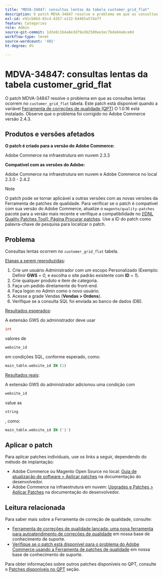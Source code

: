 ```yaml
---
title: "MDVA-34847: consultas lentas da tabela customer_grid_flat"
description: O patch MDVA-34847 resolve o problema em que as consultas lentas ocorrem na tabela "customer_grid_flat". Este patch está disponível quando a [Ferramenta de correções de qualidade (QPT)](/help/announcements/adobe-commerce-announcements/magento-quality-patches-released-new-tool-to-self-serve-quality-patches.md) 1.0.16 está instalada. Observe que o problema foi corrigido no Adobe Commerce versão 2.4.3.
exl-id: e91cb86d-83cd-4267-a132-64465a57da7f
feature: Categories
role: Admin
source-git-commit: 1d2e0c1b4a8e3d79a362500ee3ec7bde84a6ce0d
workflow-type: tm+mt
source-wordcount: '401'
ht-degree: 0%

---
```


# MDVA-34847: consultas lentas da tabela customer_grid_flat

O patch MDVA-34847 resolve o problema em que as consultas lentas ocorrem no `customer_grid_flat` tabela. Este patch está disponível quando a variável [Ferramenta de correções de qualidade (QPT)](/help/announcements/adobe-commerce-announcements/magento-quality-patches-released-new-tool-to-self-serve-quality-patches.md) O 1.0.16 está instalado. Observe que o problema foi corrigido no Adobe Commerce versão 2.4.3.

## Produtos e versões afetados

**O patch é criado para a versão do Adobe Commerce:**

Adobe Commerce na infraestrutura em nuvem 2.3.3

**Compatível com as versões do Adobe:**

Adobe Commerce na infraestrutura em nuvem e Adobe Commerce no local 2.3.0 - 2.4.2

>[!NOTE]
>
>O patch pode se tornar aplicável a outras versões com as novas versões da Ferramenta de patches de qualidade. Para verificar se o patch é compatível com sua versão do Adobe Commerce, atualize o `magento/quality-patches` pacote para a versão mais recente e verifique a compatibilidade no [[!DNL Quality Patches Tool]: Página Procurar patches](https://devdocs.magento.com/quality-patches/tool.html#patch-grid). Use a ID do patch como palavra-chave de pesquisa para localizar o patch.

## Problema

Consultas lentas ocorrem no `customer_grid_flat` tabela.

<u>Etapas a serem reproduzidas</u>:

1. Crie um usuário Administrador com um escopo Personalizado (Exemplo: Definir **GWS** = *0,* e escolha o site padrão existente com **ID** = *1*).
1. Crie qualquer produto e item de categoria.
1. Faça um pedido diretamente do front-end.
1. Faça logon no Admin como o novo usuário.
1. Acesse a grade Vendas (**Vendas > Ordens**).
1. Verifique se a consulta SQL foi enviada ao banco de dados (DB).

<u>Resultados esperados</u>:

A extensão GWS do administrador deve usar

```sql
int
```

valores de

```sql
website_id
```

em condições SQL, conforme esperado, como:

```sql
main_table.website_id IN (1)
```

<u>Resultados reais</u>:

A extensão GWS do administrador adicionou uma condição com

```sql
website_id
```

value as

```sql
string
```

, como:

```sql
main_table.website_id IN ('1')
```

## Aplicar o patch

Para aplicar patches individuais, use os links a seguir, dependendo do método de implantação:

* Adobe Commerce ou Magento Open Source no local: [Guia de atualização de software > Aplicar patches](https://devdocs.magento.com/guides/v2.4/comp-mgr/patching/mqp.html) na documentação do desenvolvedor.
* Adobe Commerce na infraestrutura em nuvem: [Upgrades e Patches > Aplicar Patches](https://devdocs.magento.com/cloud/project/project-patch.html) na documentação do desenvolvedor.

## Leitura relacionada

Para saber mais sobre a Ferramenta de correção de qualidade, consulte:

* [Ferramenta de correções de qualidade lançada: uma nova ferramenta para autoatendimento de correções de qualidade](/help/announcements/adobe-commerce-announcements/magento-quality-patches-released-new-tool-to-self-serve-quality-patches.md) em nossa base de conhecimento de suporte.
* [Verifique se o patch está disponível para o problema do Adobe Commerce usando a Ferramenta de patches de qualidade](/help/support-tools/patches-available-in-qpt-tool/check-patch-for-magento-issue-with-magento-quality-patches.md) em nossa base de conhecimento de suporte.

Para obter informações sobre outros patches disponíveis no QPT, consulte o [Patches disponíveis no QPT](https://support.magento.com/hc/en-us/sections/360010506631-Patches-available-in-QPT-tool-) seção.
